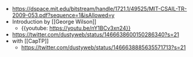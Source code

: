 - https://dspace.mit.edu/bitstream/handle/1721.1/49525/MIT-CSAIL-TR-2009-053.pdf?sequence=1&isAllowed=y
- Introduction by [[George Wilson]]
    - {{youtube: https://youtu.be/nY1BCv3xn24}}
- https://twitter.com/dustyweb/status/1466638600150286340?s=21
- with [[CapTP]]
    - https://twitter.com/dustyweb/status/1466638885635571713?s=21
